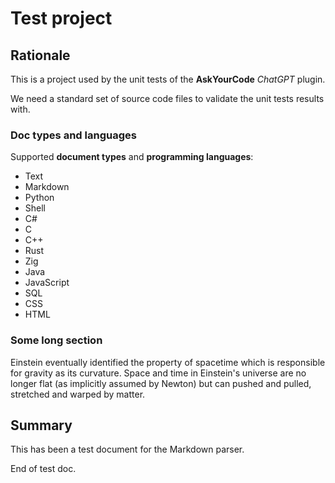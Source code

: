 # Test project

## Rationale

This is a project used by the unit tests of the **AskYourCode** _ChatGPT_ plugin.

We need a standard set of source code files to validate the unit tests results with.

### Doc types and languages

Supported **document types** and **programming languages**:

- Text
- Markdown
- Python
- Shell
- C#
- C
- C++
- Rust
- Zig
- Java
- JavaScript
- SQL
- CSS
- HTML

### Some long section

Einstein eventually identified the property of spacetime
which is responsible for gravity as its curvature. Space
and time in Einstein's universe are no longer flat
(as implicitly assumed by Newton) but can pushed and pulled,
stretched and warped by matter.

## Summary

This has been a test document for the Markdown parser.

End of test doc.